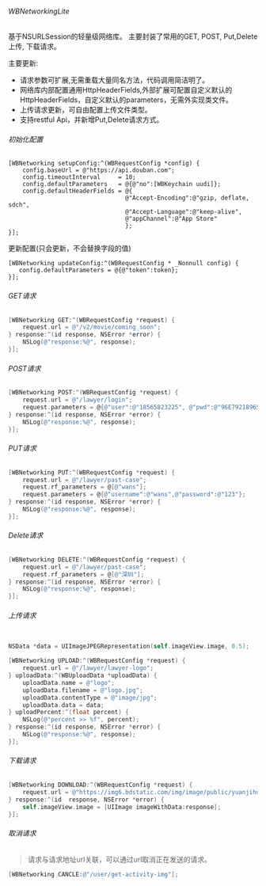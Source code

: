 ###### WBNetworkingLite

基于NSURLSession的轻量级网络库。
主要封装了常用的GET, POST, Put,Delete上传, 下载请求。

主要更新:
* 请求参数可扩展,无需重载大量同名方法，代码调用简洁明了。
* 网络库内部配置通用HttpHeaderFields,外部扩展可配置自定义默认的HttpHeaderFields，自定义默认的parameters，无需外实现类文件。
* 上传请求更新，可自由配置上传文件类型。
* 支持restful Api，并新增Put,Delete请求方式。

###### 初始化配置

```
[WBNetworking setupConfig:^(WBRequestConfig *config) {
    config.baseUrl = @"https://api.douban.com";
    config.timeoutInterval     = 10;
    config.defaultParameters   = @{@"no":[WBKeychain uudi]};
    config.defaultHeaderFields = @{
                                 @"Accept-Encoding":@"gzip, deflate, sdch",
                                 @"Accept-Language":@"keep-alive",
                                 @"appChannel":@"App Store"
                                 };
}];

```

更新配置(只会更新，不会替换字段的值)

```
[WBNetworking updateConfig:^(WBRequestConfig * _Nonnull config) {
   config.defaultParameters = @{@"token":token};
}];

```

###### GET请求

``` objectivec
[WBNetworking GET:^(WBRequestConfig *request) {
    request.url = @"/v2/movie/coming_soon";
} response:^(id response, NSError *error) {
    NSLog(@"response:%@", response);
}];

```

###### POST请求

``` objectivec
[WBNetworking POST:^(WBRequestConfig *request) {
    request.url = @"/lawyer/login";
    request.parameters = @{@"user":@"18565823225", @"pwd":@"96E79218965EB72C92A549DD5A330112"};
} response:^(id response, NSError *error) {
    NSLog(@"response:%@", response);
}];


```

###### PUT请求

``` objectivec
[WBNetworking PUT:^(WBRequestConfig *request) {
    request.url = @"/lawyer/past-case";
    request.rf_parameters = @[@"wans"];
    request.parameters = @{@"username":@"wans",@"password":@"123"};
} response:^(id response, NSError *error) {
    NSLog(@"response:%@", response);
}];


```

###### Delete请求

``` objectivec
[WBNetworking DELETE:^(WBRequestConfig *request) {
    request.url = @"/lawyer/past-case";
    request.rf_parameters = @[@"深圳"];
} response:^(id response, NSError *error) {
    NSLog(@"response:%@", response);
}];


```

###### 上传请求

```objectivec

NSData *data = UIImageJPEGRepresentation(self.imageView.image, 0.5);

[WBNetworking UPLOAD:^(WBRequestConfig *request) {
    request.url = @"/lawyer/lawyer-logo";
} uploadData:^(WBUploadData *uploadData) {
    uploadData.name = @"logo";
    uploadData.filename = @"logo.jpg";
    uploadData.contentType = @"image/jpg";
    uploadData.data = data;
} uploadPercent:^(float percent) {
    NSLog(@"percent >> %f", percent);
} response:^(id response, NSError *error) {
    NSLog(@"response:%@", response);
}];

```

###### 下载请求
```objectivec
[WBNetworking DOWNLOAD:^(WBRequestConfig *request) {
    request.url = @"https://img6.bdstatic.com/img/image/public/yuanjihuasy.png";
} response:^(id  response, NSError *error) {
    self.imageView.image = [UIImage imageWithData:response];
}];
```

###### 取消请求
>请求与请求地址url关联，可以通过url取消正在发送的请求。

```objectivec
[WBNetworking CANCLE:@"/user/get-activity-img"];
```
